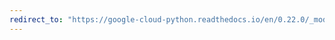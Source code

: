 ```yaml
---
redirect_to: "https://google-cloud-python.readthedocs.io/en/0.22.0/_modules/google/cloud/speech/operation.html"
---
```

